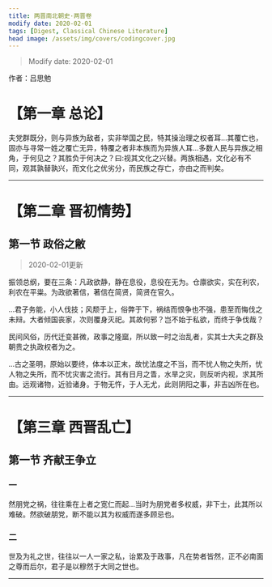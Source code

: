 ```yaml
---
title: 两晋南北朝史·两晋卷
modify date: 2020-02-01
tags: [Digest, Classical Chinese Literature]
head image: /assets/img/covers/codingcover.jpg
---
```


> Modify date: 2020-02-01

作者：吕思勉

# 【第一章 总论】

夫党群既分，则与异族为敌者，实非举国之民，特其操治理之权者耳…其覆亡也，固亦与寻常一姓之覆亡无异，特覆之者非本族而为异族人耳…多数人民与异族之相角，于何见之？其胜负于何决之？曰:视其文化之兴替。两族相遇，文化必有不同，观其孰替孰兴，而文化之优劣分，而民族之存亡，亦由之而判矣。

---

# 【第二章 晋初情势】

## 第一节 政俗之敝

> 2020-02-01更新

振领总纲，要在三条：凡政欲静，静在息役，息役在无为。仓廪欲实，实在利农，利农在平粜。为政欲著信，著信在简贤，简贤在官久。

…君子务能，小人伐技；风颓于上，俗弊于下，祸结而恨争也不强，患至而悔伐之未辩。大者倾国丧家，次则覆身灭祀。其故何邪？岂不始于私欲，而终于争伐哉？

民间风俗，历代迁变甚微，政事之隆窳，所以致一时之治乱者，实其士大夫之群及朝贵之执政权者为之。

…古之圣明，原始以要终，体本以正末，故忧法度之不当，而不忧人物之失所，忧人物之失所，而不忧灾害之流行。其有日月之眚，水旱之灾，则反听内视，求其所由。远观诸物，近验诸身。于物无忤，于人无尤，此则阴阳之事，非吉凶所在也。

---

# 【第三章 西晋乱亡】

## 第一节 齐献王争立

### 一

然朋党之祸，往往乘在上者之宽仁而起…当时为朋党者多权威，非下士，此其所以难破。然欲破朋党，断不能以其为权威而遂多顾忌也。

### 二

世及为礼之世，往往以一人一家之私，诒累及于政事，凡在势者皆然，正不必南面之尊而后尔，君子是以穆然于大同之世也。

---